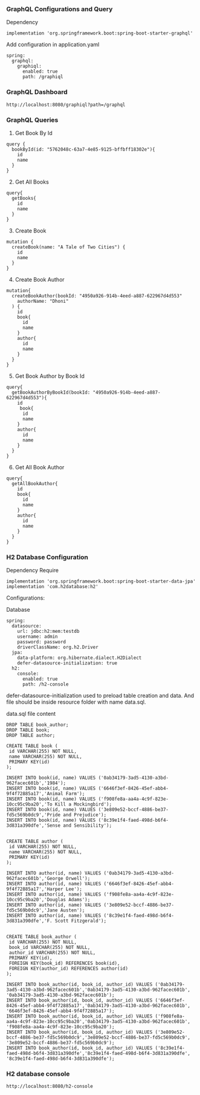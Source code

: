 ### GraphQL Configurations and Query

Dependency 
```agsl
implementation 'org.springframework.boot:spring-boot-starter-graphql'
```
Add configuration in application.yaml
```agsl
spring:
  graphql:
    graphiql:
      enabled: true
      path: /graphiql
```
### GraphQL Dashboard
```agsl
http://localhost:8080/graphiql?path=/graphql
```
### GraphQL Queries

1. Get Book By Id
```agsl
query {
  bookById(id: "5762048c-63a7-4e85-9125-bffbff18302e"){
    id
    name
  }
}
```
2. Get All Books

```agsl
query{
  getBooks{
    id
    name
  }
}
```
3. Create Book
```agsl
mutation {
  createBook(name: "A Tale of Two Cities") {
    id
    name
  }
}
```
4. Create Book Author
```agsl
mutation{
  createBookAuthor(bookId: "4950a926-914b-4eed-a887-622967d4d553"
    authorName: "Dhoni"
  ) {
    id
    book{
      id
      name
    }
    author{
      id
      name
    }
  }
}
```
5. Get Book Author by Book Id
```agsl
query{
  getBookAuthorByBookId(bookId: "4950a926-914b-4eed-a887-622967d4d553"){
    id
     book{
      id
      name
    }
    author{
      id
      name
    }
  }
}
```
6. Get All Book Author 
```agsl
query{
  getAllBookAuthor{
    id
    book{
      id
      name
    }
    author{
      id
      name
    }
  }
}
```
### H2 Database Configuration 
Dependency Require
```agsl
implementation 'org.springframework.boot:spring-boot-starter-data-jpa'
implementation 'com.h2database:h2'
```
Configurations:

Database
```agsl
spring:
  datasource:
    url: jdbc:h2:mem:testdb
    username: admin
    password: password
    driverClassName: org.h2.Driver
  jpa:
    data-platform: org.hibernate.dialect.H2Dialect
    defer-datasource-initialization: true
  h2:
    console:
      enabled: true
      path: /h2-console

```
defer-datasource-initialization used to preload table creation and data.
And file should be inside resource folder with name data.sql.

data.sql file content 

````agsl
DROP TABLE book_author;
DROP TABLE book;
DROP TABLE author;

CREATE TABLE book (
 id VARCHAR(255) NOT NULL,
 name VARCHAR(255) NOT NULL,
 PRIMARY KEY(id)
);

INSERT INTO book(id, name) VALUES ('0ab34179-3ad5-4130-a3bd-962facec601b','1984');
INSERT INTO book(id, name) VALUES ('6646f3ef-8426-45ef-abb4-9f4f72885a17','Animal Farm');
INSERT INTO book(id, name) VALUES ('f908fe8a-aa4a-4c9f-823e-10cc95c9ba20','To Kill a Mockingbird');
INSERT INTO book(id, name) VALUES ('3e809e52-bccf-4886-be37-fd5c569b0dc9','Pride and Prejudice');
INSERT INTO book(id, name) VALUES ('8c39e1f4-faed-498d-b6f4-3d831a390dfe','Sense and Sensibility');


CREATE TABLE author (
 id VARCHAR(255) NOT NULL,
 name VARCHAR(255) NOT NULL,
 PRIMARY KEY(id)
);

INSERT INTO author(id, name) VALUES ('0ab34179-3ad5-4130-a3bd-962facec601b','George Orwell');
INSERT INTO author(id, name) VALUES ('6646f3ef-8426-45ef-abb4-9f4f72885a17','Harper Lee');
INSERT INTO author(id, name) VALUES ('f908fe8a-aa4a-4c9f-823e-10cc95c9ba20','Douglas Adams');
INSERT INTO author(id, name) VALUES ('3e809e52-bccf-4886-be37-fd5c569b0dc9','Jane Austen');
INSERT INTO author(id, name) VALUES ('8c39e1f4-faed-498d-b6f4-3d831a390dfe','F. Scott Fitzgerald');


CREATE TABLE book_author (
 id VARCHAR(255) NOT NULL,
 book_id VARCHAR(255) NOT NULL,
 author_id VARCHAR(255) NOT NULL,
 PRIMARY KEY(id),
 FOREIGN KEY(book_id) REFERENCES book(id),
 FOREIGN KEY(author_id) REFERENCES author(id)
);

INSERT INTO book_author(id, book_id, author_id) VALUES ('0ab34179-3ad5-4130-a3bd-962facec601b','0ab34179-3ad5-4130-a3bd-962facec601b', '0ab34179-3ad5-4130-a3bd-962facec601b');
INSERT INTO book_author(id, book_id, author_id) VALUES ('6646f3ef-8426-45ef-abb4-9f4f72885a17','0ab34179-3ad5-4130-a3bd-962facec601b', '6646f3ef-8426-45ef-abb4-9f4f72885a17');
INSERT INTO book_author(id, book_id, author_id) VALUES ('f908fe8a-aa4a-4c9f-823e-10cc95c9ba20','0ab34179-3ad5-4130-a3bd-962facec601b', 'f908fe8a-aa4a-4c9f-823e-10cc95c9ba20');
INSERT INTO book_author(id, book_id, author_id) VALUES ('3e809e52-bccf-4886-be37-fd5c569b0dc9','3e809e52-bccf-4886-be37-fd5c569b0dc9', '3e809e52-bccf-4886-be37-fd5c569b0dc9');
INSERT INTO book_author(id, book_id, author_id) VALUES ('8c39e1f4-faed-498d-b6f4-3d831a390dfe','8c39e1f4-faed-498d-b6f4-3d831a390dfe', '8c39e1f4-faed-498d-b6f4-3d831a390dfe');
````
### H2 database console 

```agsl
http://localhost:8080/h2-console
```


